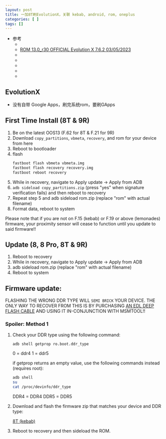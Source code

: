```yaml
---
layout: post
title: 一加8T刷EvolutionX，关联 kebab, android, rom, oneplus
categories: [ ]
tags: []
---
```


* 参考
  * []()
  * [ROM 13.0_r30 OFFICIAL  Evolution X 7.6.2  03/05/2023](https://forum.xda-developers.com/t/rom-13-0_r30-official-evolution-x-7-6-2-03-05-2023.4480927/#post-87295275)
  * []()
  * []()
  * []()
  * []()
  * []()





## EvolutionX

* 没有自带 Google Apps，刷完系统rom，要刷GApps


## First Time Install (8T & 9R)

1. Be on the latest OOS13 (F.62 for 8T & F.21 for 9R)
2. Download `copy_partitions`, `vbmeta`, `recovery`, and rom for your device from here
3. Reboot to bootloader
4. flash
    ~~~sh
    fastboot flash vbmeta vbmeta.img
    fastboot flash recovery recovery.img
    fastboot reboot recovery
    ~~~
5. While in recovery, navigate to Apply update -> Apply from ADB
6. `adb sideload copy_partitions.zip` (press "yes" when signature verification fails) and then reboot to recovery
7. Repeat step 5 and adb sideload rom.zip (replace "rom" with actual filename)
8. Format data, reboot to system

Please note that if you are not on F.15 (kebab) or F.19 or above (lemonades) firmware, your proximity sensor will cease to function until you update to said firmware!!

## Update (8, 8 Pro, 8T & 9R)

1. Reboot to recovery
2. While in recovery, navigate to Apply update -> Apply from ADB
3. adb sideload rom.zip (replace "rom" with actual filename)
4. Reboot to system


## Firmware update:

FLASHING THE WRONG DDR TYPE WILL `SEMI BRICK` YOUR DEVICE. THE ONLY WAY TO RECOVER FROM THIS IS BY PURCHASING [AN EDL DEEP FLASH CABLE](https://www.amazon.com/Deep-Flash-Qualcomm-Cable-Octopus/dp/B06XB76BH3?tag=xdaforum01-20) AND USING IT IN-CONJUNCTION WITH MSMTOOL!!

### Spoiler: Method 1

1. Check your DDR type using the following command:

    `adb shell getprop ro.boot.ddr_type`

    0 = ddr4
    1 = ddr5

    if getprop returns an empty value, use the following commands instead (requires root):
    ~~~sh
    adb shell
    su
    cat /proc/devinfo/ddr_type
    ~~~

    DDR4 = DDR4
    DDR5 = DDR5

2. Download and flash the firmware zip that matches your device and DDR type:

    [8T (kebab)](https://www.mediafire.com/folder/2gpefcni2siwo/OnePlus_8T_(KB200x))


3. Reboot to recovery and then sideload the ROM.
































